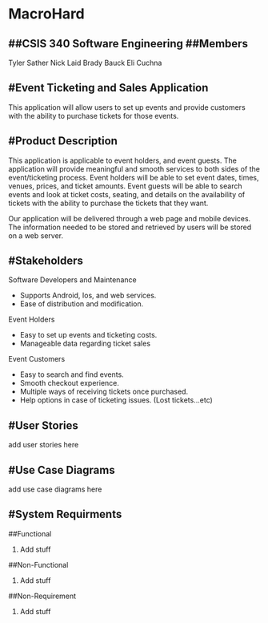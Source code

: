 # MacroHard
##CSIS 340 Software Engineering 
##Members
---
Tyler Sather 
Nick Laid
Brady Bauck
Eli Cuchna

#Event Ticketing and Sales Application
---
This application will allow users to set up events and provide customers with the ability to purchase tickets for those events. 

#Product Description
---
This application is applicable to event holders, and event guests. The application will provide meaningful and smooth services to both sides of the event/ticketing process. Event holders will be able to set event dates, times, venues, prices, and ticket amounts. Event guests will be able to search events and look at ticket costs, seating, and details on the availability of tickets with the ability to purchase the tickets that they want.

Our application will be delivered through a web page and mobile devices. The information needed to be stored and retrieved by users will be stored on a web server.  


#Stakeholders
---
Software Developers and Maintenance 
* Supports Android, Ios, and web services.
* Ease of distribution and modification.

Event Holders
* Easy to set up events and ticketing costs.
* Manageable data regarding ticket sales 

Event Customers
* Easy to search and find events.
* Smooth checkout experience.
* Multiple ways of receiving tickets once purchased.
* Help options in case of ticketing issues. (Lost tickets...etc)

#User Stories
---
add user stories here

#Use Case Diagrams
---
add use case diagrams here

#System Requirments
--- 
##Functional
1. Add stuff

##Non-Functional
1. Add stuff

##Non-Requirement
1. Add stuff
